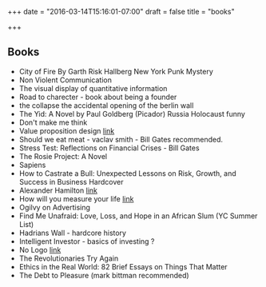 +++
date = "2016-03-14T15:16:01-07:00"
draft = false
title = "books"

+++

Books
-----

* City of Fire By Garth Risk Hallberg New York Punk Mystery
* Non Violent Communication
* The visual display of quantitative information
* Road to charecter - book about being a founder
* the collapse the accidental opening of the berlin wall
* The Yid: A Novel by Paul Goldberg (Picador) Russia Holocaust funny
* Don't make me think
* Value proposition design [link](http://www.amazon.com/Value-Proposition-Design-Customers-Strategyzer/dp/1118968050/)
* Should we eat meat - vaclav smith - Bill Gates recommended.
* Stress Test: Reflections on Financial Crises - Bill Gates
* The Rosie Project: A Novel
* Sapiens
* How to Castrate a Bull: Unexpected Lessons on Risk, Growth, and Success in Business Hardcover
* Alexander Hamilton [link](https://www.goodreads.com/book/show/16130.Alexander_Hamilton?ac=1&from_search=true)
* How will you measure your life [link](https://www.goodreads.com/book/show/13425570-how-will-you-measure-your-life)
* Ogilvy on Advertising
* Find Me Unafraid: Love, Loss, and Hope in an African Slum (YC Summer List)
* Hadrians Wall - hardcore history
* Intelligent Investor - basics of investing ?
* No Logo [link](https://www.amazon.com/No-Logo-Anniversary-Introduction-Author/dp/0312429274)
* The Revolutionaries Try Again
* Ethics in the Real World: 82 Brief Essays on Things That Matter
* The Debt to Pleasure (mark bittman recommended)
